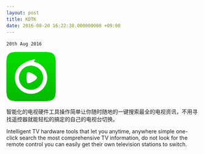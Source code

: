 ```yaml
---
layout: post
title: KDTK
date: 2016-08-20 16:22:38.000000000 +09:00
---
```

`20th Aug 2016`

<p><img src="assets/icons/TVG.png" alt="image" width="130px"></p>

智能化的电视硬件工具操作简单让你随时随地的一键搜索最全的电视资讯，不用寻找遥控器就能轻松的搞定的自己的电视台切换。

Intelligent TV hardware tools that let you anytime, anywhere simple one-click search the most comprehensive TV information, do not look for the remote control you can easily get their own television stations to switch.

<center>
<h1>
<a href="http://app.iqiyi.com/tv/player/" class="fa fa-apple"></a>
<a href="http://app.iqiyi.com/tv/player/" class="fa fa-android"></a>
</h1>
</center>